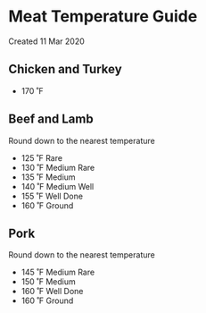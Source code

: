 # Meat Temperature Guide
Created 11 Mar 2020

## Chicken and Turkey
- 170 ˚F

## Beef and Lamb
Round down to the nearest temperature

- 125 ˚F Rare
- 130 ˚F Medium Rare
- 135 ˚F Medium
- 140 ˚F Medium Well
- 155 ˚F Well Done
- 160 ˚F Ground

## Pork
Round down to the nearest temperature

- 145 ˚F Medium Rare
- 150 ˚F Medium
- 160 ˚F Well Done
- 160 ˚F Ground